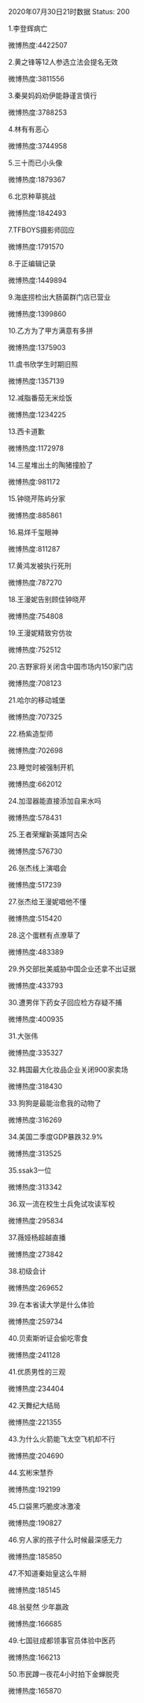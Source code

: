 2020年07月30日21时数据
Status: 200

1.李登辉病亡

微博热度:4422507

2.黄之锋等12人参选立法会提名无效

微博热度:3811556

3.秦昊妈妈劝伊能静谨言慎行

微博热度:3788253

4.林有有恶心

微博热度:3744958

5.三十而已小头像

微博热度:1879367

6.北京种草挑战

微博热度:1842493

7.TFBOYS摄影师回应

微博热度:1791570

8.于正编辑记录

微博热度:1449894

9.海底捞检出大肠菌群门店已营业

微博热度:1399860

10.乙方为了甲方满意有多拼

微博热度:1375903

11.虞书欣学生时期旧照

微博热度:1357139

12.减脂番茄无米烩饭

微博热度:1234225

13.西卡道歉

微博热度:1172978

14.三星堆出土的陶猪撞脸了

微博热度:981172

15.钟晓芹陈屿分家

微博热度:885861

16.易烊千玺眼神

微博热度:811287

17.黄鸿发被执行死刑

微博热度:787270

18.王漫妮告别顾佳钟晓芹

微博热度:754808

19.王漫妮精致穷仿妆

微博热度:752512

20.吉野家将关闭含中国市场内150家门店

微博热度:708123

21.哈尔的移动城堡

微博热度:707325

22.杨紫造型师

微博热度:702698

23.睡觉时被强制开机

微博热度:662012

24.加湿器能直接添加自来水吗

微博热度:578431

25.王者荣耀新英雄阿古朵

微博热度:576730

26.张杰线上演唱会

微博热度:517239

27.张杰给王漫妮唱他不懂

微博热度:515420

28.这个蛋糕有点潦草了

微博热度:483389

29.外交部批美威胁中国企业还拿不出证据

微博热度:433793

30.遭男伴下药女子回应检方存疑不捕

微博热度:400935

31.大张伟

微博热度:335327

32.韩国最大化妆品企业关闭900家卖场

微博热度:318430

33.狗狗是最能治愈我的动物了

微博热度:316269

34.美国二季度GDP暴跌32.9%

微博热度:313525

35.ssak3一位

微博热度:313342

36.双一流在校生士兵免试攻读军校

微博热度:295834

37.薇娅杨超越直播

微博热度:273842

38.初级会计

微博热度:269652

39.在本省读大学是什么体验

微博热度:259734

40.贝索斯听证会偷吃零食

微博热度:241128

41.优质男性的三观

微博热度:234404

42.天舞纪大结局

微博热度:221355

43.为什么火箭能飞太空飞机却不行

微博热度:204690

44.玄彬宋慧乔

微博热度:192199

45.口袋黑巧脆皮冰激凌

微博热度:190827

46.穷人家的孩子什么时候最深感无力

微博热度:185850

47.不知道秦始皇这么牛掰

微博热度:185145

48.翁斐然 少年嬴政

微博热度:166685

49.七国驻成都领事官员体验中医药

微博热度:166213

50.市民蹲一夜花4小时拍下金蝉脱壳

微博热度:165870

